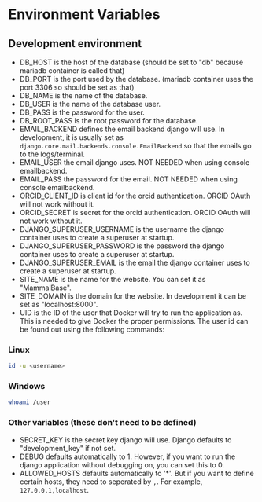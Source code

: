 # Environment Variables

## Development environment

- DB_HOST is the host of the database (should be set to "db" because mariadb container is called that)
- DB_PORT is the port used by the database. (mariadb container uses the port 3306 so should be set as that)
- DB_NAME is the name of the database. 
- DB_USER is the name of the database user.
- DB_PASS is the password for the user. 
- DB_ROOT_PASS is the root password for the database. 
- EMAIL_BACKEND defines the email backend django will use. In development, it is usually set as `django.core.mail.backends.console.EmailBackend` so that the emails go to the logs/terminal.
- EMAIL_USER the email django uses. NOT NEEDED when using console emailbackend.
- EMAIL_PASS the password for the email. NOT NEEDED when using console emailbackend.
- ORCID_CLIENT_ID is client id for the orcid authentication. ORCID OAuth will not work without it. 
- ORCID_SECRET is secret for the orcid authentication. ORCID OAuth will not work without it.
- DJANGO_SUPERUSER_USERNAME is the username the django container uses to create a superuser at startup.
- DJANGO_SUPERUSER_PASSWORD is the password the django container uses to create a superuser at startup.
- DJANGO_SUPERUSER_EMAIL is the email the django container uses to create a superuser at startup.
- SITE_NAME is the name for the website. You can set it as "MammalBase".
- SITE_DOMAIN is the domain for the website. In development it can be set as "localhost:8000".
- UID is the ID of the user that Docker will try to run the application as. This is needed to give Docker the proper permissions. The user id can be found out using the following commands:
### Linux 
```bash
id -u <username>
```
### Windows
```bash
whoami /user
```

### Other variables (these don't need to be defined)

- SECRET_KEY is the secret key django will use. Django defaults to "development_key" if not set. 
- DEBUG defaults automatically to 1. However, if you want to run the django application without debugging on, you can set this to 0.
- ALLOWED_HOSTS defaults automatically to '*'. But if you want to define certain hosts, they need to seperated by `,`. For example, `127.0.0.1,localhost`.

 
 
